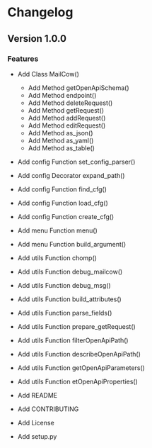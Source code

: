 # Changelog

## Version 1.0.0

### Features

* Add Class MailCow()
  * Add Method getOpenApiSchema()
  * Add Method endpoint()
  * Add Method deleteRequest()
  * Add Method getRequest()
  * Add Method addRequest()
  * Add Method editRequest()
  * Add Method as_json()
  * Add Method as_yaml()
  * Add Method as_table()
* Add config Function set_config_parser()
* Add config Decorator expand_path()
* Add config Function find_cfg()
* Add config Function load_cfg()
* Add config Function create_cfg()
* Add menu Function menu()
* Add menu Function build_argument()
* Add utils Function chomp()
* Add utils Function debug_mailcow()
* Add utils Function debug_msg()
* Add utils Function build_attributes()
* Add utils Function parse_fields()
* Add utils Function prepare_getRequest()
* Add utils Function filterOpenApiPath()
* Add utils Function describeOpenApiPath()
* Add utils Function getOpenApiParameters()
* Add utils Function etOpenApiProperties()

* Add README
* Add CONTRIBUTING
* Add License
* Add setup.py
